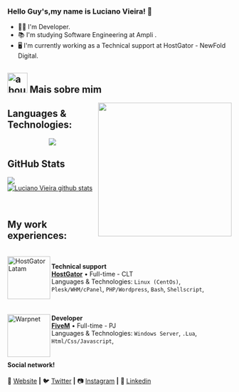 ### Hello Guy's,my name is Luciano Vieira! 👋

- 👨‍💻  I'm  Developer.
- 📚  I'm studying Software Engineering at Ampli .
- 🖥️  I'm currently working as a Technical support at HostGator - NewFold Digital.

## <img width="45" alt="about" src="https://raw.github.com/elizarov/elizarov/master/about.png"> Mais sobre mim

<img align="right" width="300" src="https://i2.wp.com/allhtaccess.info/wp-content/uploads/2018/03/programming.gif?fit=1281%2C716&ssl=1" />


## **Languages & Technologies:**  
<p align="center">
  <a href="https://skillicons.dev">
    <img src="https://skillicons.dev/icons?i=html,css,javascript,ts,react,redux,dotnet,java,spring,mysql,linux,git,docker,aws,bash,powershell" />
  </a>
</p>



## **GitHub Stats**

<a href="https://github.com/Gurupreet">
  <img align="center" src="https://github-readme-stats.vercel.app/api/top-langs/?username=lucvieirasi&theme=dark&hide_langs_below=1" />
</a>

<a href="https://github.com/Gurupreet">
 <img align="center" src="https://github-readme-stats.vercel.app/api?username=lucvieirasi&show_icons=true&theme=dark&line_height=27" alt="Luciano Vieira github stats"/>
</a>

[Website]: https://lucianovieirapro.com/
[Twitter]: https://twitter.com/lucvieirapro
[Instagram]: https://www.instagram.com/lucianovieirapro/
[Linkedin]: https://www.linkedin.com/in/lucvieirasi/
<br>

## **My work experiences:**
<br>
<img align="left" height="96px" width="96px" alt="HostGator Latam" src="https://pbs.twimg.com/profile_images/1452640511127396358/pK5fJDYn_400x400.jpg"/>

**Technical support** \
[**HostGator**](https://www.hostgator.com.br/) • Full-time - CLT \
Languages & Technologies: `Linux (CentOs)`, `Plesk/WHM/cPanel`, `PHP/Wordpress`, `Bash`, `Shellscript`,\
<br/>
<br>

[<img align="left" height="96px" width="96px" alt="Warpnet" src="https://logos-world.net/wp-content/uploads/2021/03/FiveM-Logo.png"/>](https://www.fivembrasil.com/)

**Developer** \
[**FiveM**](https://www.fivembrasil.com/) • Full-time - PJ \
Languages & Technologies: `Windows Server`, `.Lua`, `Html/Css/Javascript`,\
<br/>

#### Social network!

🏡 [Website][website] **|** 
🐦 [Twitter][twitter] **|** 
📷 [Instagram][instagram] **|** 
👔 [Linkedin][linkedin]
